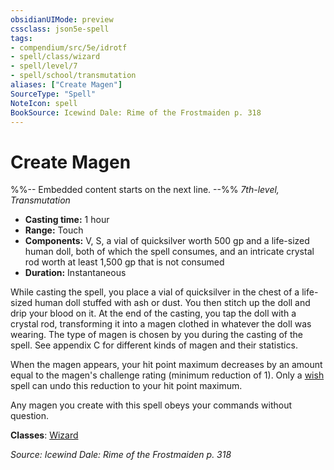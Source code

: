 ```yaml
---
obsidianUIMode: preview
cssclass: json5e-spell
tags:
- compendium/src/5e/idrotf
- spell/class/wizard
- spell/level/7
- spell/school/transmutation
aliases: ["Create Magen"]
SourceType: "Spell"
NoteIcon: spell
BookSource: Icewind Dale: Rime of the Frostmaiden p. 318
---
```

# Create Magen
%%-- Embedded content starts on the next line. --%%
*7th-level, Transmutation*  

- **Casting time:** 1 hour
- **Range:** Touch
- **Components:** V, S, a vial of quicksilver worth 500 gp and a life-sized human doll, both of which the spell consumes, and an intricate crystal rod worth at least 1,500 gp that is not consumed
- **Duration:** Instantaneous

While casting the spell, you place a vial of quicksilver in the chest of a life-sized human doll stuffed with ash or dust. You then stitch up the doll and drip your blood on it. At the end of the casting, you tap the doll with a crystal rod, transforming it into a magen clothed in whatever the doll was wearing. The type of magen is chosen by you during the casting of the spell. See appendix C for different kinds of magen and their statistics.

When the magen appears, your hit point maximum decreases by an amount equal to the magen's challenge rating (minimum reduction of 1). Only a [wish](/2-Mechanics/CLI/spells/wish.md) spell can undo this reduction to your hit point maximum.

Any magen you create with this spell obeys your commands without question.

**Classes**: [Wizard](/2-Mechanics/CLI/classes/wizard.md)

*Source: Icewind Dale: Rime of the Frostmaiden p. 318*